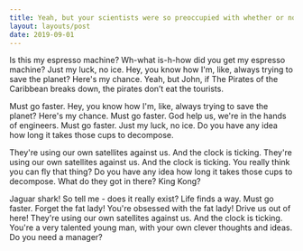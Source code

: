 ```yaml
---
title: Yeah, but your scientists were so preoccupied with whether or not they could, they didn't stop to think if they should
layout: layouts/post
date: 2019-09-01
---
```


Is this my espresso machine? Wh-what is-h-how did you get my espresso machine? Just my luck, no ice. Hey, you know how I'm, like, always trying to save the planet? Here's my chance. Yeah, but John, if The Pirates of the Caribbean breaks down, the pirates don’t eat the tourists.

Must go faster. Hey, you know how I'm, like, always trying to save the planet? Here's my chance. Must go faster. God help us, we're in the hands of engineers. Must go faster. Just my luck, no ice. Do you have any idea how long it takes those cups to decompose.

They're using our own satellites against us. And the clock is ticking. They're using our own satellites against us. And the clock is ticking. You really think you can fly that thing? Do you have any idea how long it takes those cups to decompose. What do they got in there? King Kong?

Jaguar shark! So tell me - does it really exist? Life finds a way. Must go faster. Forget the fat lady! You're obsessed with the fat lady! Drive us out of here! They're using our own satellites against us. And the clock is ticking. You're a very talented young man, with your own clever thoughts and ideas. Do you need a manager?
